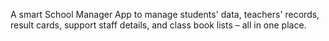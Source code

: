 A smart School Manager App to manage students' data, teachers' records, result cards, support staff details, and class book lists – all in one place.
